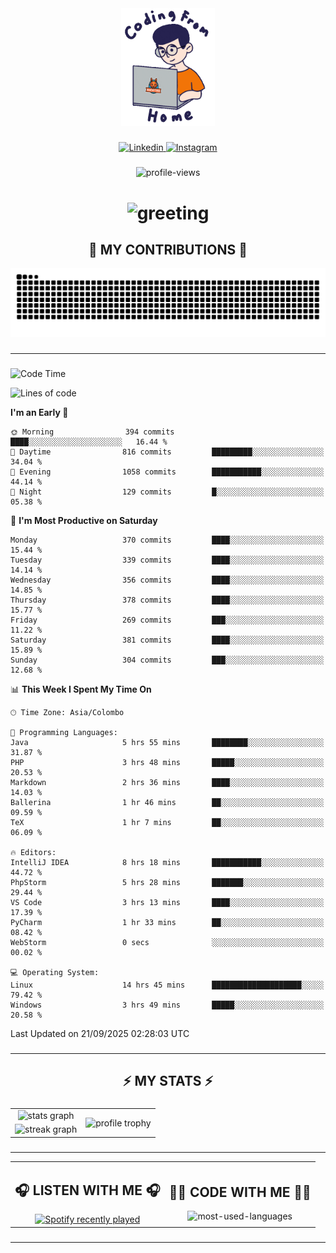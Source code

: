 <div align="center">
    <img width="150" src="./assets/top.gif" alt="top-image"/>
</div>

###    

<div align="center">
    <a href="https://www.linkedin.com/in/nureka-rodrigo/" target="_blank">
        <img src="https://user-images.githubusercontent.com/74038190/235294012-0a55e343-37ad-4b0f-924f-c8431d9d2483.gif" width="50px" alt="Linkedin"/>
    </a>
    <a href="https://www.instagram.com/nureka_rodrigo/" target="_blank">
        <img src="https://user-images.githubusercontent.com/74038190/235294013-a33e5c43-a01c-43f6-b44d-a406d8b4ab75.gif" width="50px"  alt="Instagram"/>
    </a>
</div>

###    

<div align="center">
    <img src="https://komarev.com/ghpvc/?username=nureka-rodrigo&color=blue" alt="profile-views"/>
</div> 

###    

<h1 align="center">
    <img src="https://readme-typing-svg.herokuapp.com/?font=Righteous&size=35&center=true&vCenter=true&width=500&height=70&duration=4000&lines=Hi+There!+👋;+I'm+Nureka+Rodrigo!;" alt="greeting"/>
</h1> 

###

<h2 align="center">🐍 MY CONTRIBUTIONS 🐍</h2>

<div align="center">
    <img alt="snake eating my contributions" src="https://raw.githubusercontent.com/nureka-rodrigo/nureka-rodrigo/output/github-contribution-grid-snake.svg"/>
</div> 

###

<hr/>

###

<!--START_SECTION:waka-->
![Code Time](http://img.shields.io/badge/Code%20Time-1%2C692%20hrs%2044%20mins-blue)

![Lines of code](https://img.shields.io/badge/From%20Hello%20World%20I%27ve%20Written-633.4%20thousand%20lines%20of%20code-blue)

**I'm an Early 🐤** 

```text
🌞 Morning                394 commits         ████░░░░░░░░░░░░░░░░░░░░░   16.44 % 
🌆 Daytime                816 commits         █████████░░░░░░░░░░░░░░░░   34.04 % 
🌃 Evening                1058 commits        ███████████░░░░░░░░░░░░░░   44.14 % 
🌙 Night                  129 commits         █░░░░░░░░░░░░░░░░░░░░░░░░   05.38 % 
```
📅 **I'm Most Productive on Saturday** 

```text
Monday                   370 commits         ████░░░░░░░░░░░░░░░░░░░░░   15.44 % 
Tuesday                  339 commits         ████░░░░░░░░░░░░░░░░░░░░░   14.14 % 
Wednesday                356 commits         ████░░░░░░░░░░░░░░░░░░░░░   14.85 % 
Thursday                 378 commits         ████░░░░░░░░░░░░░░░░░░░░░   15.77 % 
Friday                   269 commits         ███░░░░░░░░░░░░░░░░░░░░░░   11.22 % 
Saturday                 381 commits         ████░░░░░░░░░░░░░░░░░░░░░   15.89 % 
Sunday                   304 commits         ███░░░░░░░░░░░░░░░░░░░░░░   12.68 % 
```


📊 **This Week I Spent My Time On** 

```text
🕑︎ Time Zone: Asia/Colombo

💬 Programming Languages: 
Java                     5 hrs 55 mins       ████████░░░░░░░░░░░░░░░░░   31.87 % 
PHP                      3 hrs 48 mins       █████░░░░░░░░░░░░░░░░░░░░   20.53 % 
Markdown                 2 hrs 36 mins       ████░░░░░░░░░░░░░░░░░░░░░   14.03 % 
Ballerina                1 hr 46 mins        ██░░░░░░░░░░░░░░░░░░░░░░░   09.59 % 
TeX                      1 hr 7 mins         ██░░░░░░░░░░░░░░░░░░░░░░░   06.09 % 

🔥 Editors: 
IntelliJ IDEA            8 hrs 18 mins       ███████████░░░░░░░░░░░░░░   44.72 % 
PhpStorm                 5 hrs 28 mins       ███████░░░░░░░░░░░░░░░░░░   29.44 % 
VS Code                  3 hrs 13 mins       ████░░░░░░░░░░░░░░░░░░░░░   17.39 % 
PyCharm                  1 hr 33 mins        ██░░░░░░░░░░░░░░░░░░░░░░░   08.42 % 
WebStorm                 0 secs              ░░░░░░░░░░░░░░░░░░░░░░░░░   00.02 % 

💻 Operating System: 
Linux                    14 hrs 45 mins      ████████████████████░░░░░   79.42 % 
Windows                  3 hrs 49 mins       █████░░░░░░░░░░░░░░░░░░░░   20.58 % 
```


 Last Updated on 21/09/2025 02:28:03 UTC
<!--END_SECTION:waka-->

###

<hr/>

###

<h2 align="center">⚡ MY STATS ⚡</h2>

###    

<div align="center">
    <table>
        <tr>
            <td align="center">
                <img src="https://github-readme-stats.vercel.app/api?username=nureka-rodrigo&show_icons=true&count_private=true&theme=dark" alt="stats graph"/>
            </td>
            <td rowspan="2" align="center">
                <img align="center" src="https://github-profile-trophy.vercel.app/?username=nureka-rodrigo&theme=darkhub&no-bg=true&margin-w=5&margin-h=5&column=3" alt="profile trophy" />
            </td>
        </tr>
        <tr>
            <td align="center">
                <img src="https://streak-stats.demolab.com?user=nureka-rodrigo&theme=dark" alt="streak graph"/>
            </td>
        </tr>
    </table>
</div> 

###

<hr/>

<div align="center">
    <table>
        <tr>
            <td align="center">
                <h2>🎧 LISTEN WITH ME 🎧</h2>
                <a href="https://open.spotify.com/user/zjqfkmbawszam1irs05fwxsls">
                    <img src="https://spotify-recently-played-readme.vercel.app/api?user=zjqfkmbawszam1irs05fwxsls&count=5&unique=true" alt="Spotify recently played"  />
                </a>
            </td>
            <td align="center">
                <h2>👨‍💻 CODE WITH ME 👨‍💻</h2>
                <img src="https://github-readme-stats.vercel.app/api/wakatime?username=@nureka99&theme=dark&compact=True&langs_count=10" alt="most-used-languages"/>
            </td>
        </tr>
    </table>
</div> 

###

<hr/>
